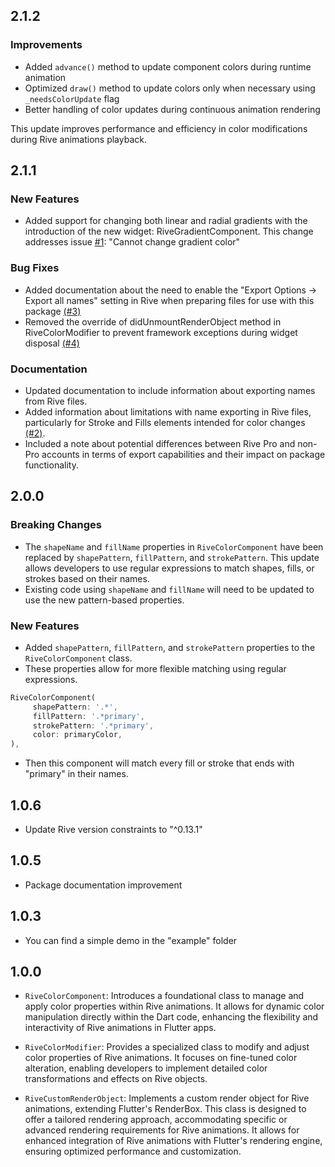 ## 2.1.2

### Improvements

- Added `advance()` method to update component colors during runtime animation
- Optimized `draw()` method to update colors only when necessary using `_needsColorUpdate` flag
- Better handling of color updates during continuous animation rendering

This update improves performance and efficiency in color modifications during Rive animations playback.

## 2.1.1

### New Features

- Added support for changing both linear and radial gradients with the introduction of the new widget: RiveGradientComponent. This change addresses issue [#1](https://github.com/JSimonDev/rive_color_modifier/issues/1): "Cannot change gradient color"

### Bug Fixes

- Added documentation about the need to enable the "Export Options -> Export all names" setting in Rive when preparing files for use with this package [(#3)](https://github.com/JSimonDev/rive_color_modifier/issues/3)
- Removed the override of didUnmountRenderObject method in RiveColorModifier to prevent framework exceptions during widget disposal [(#4)](https://github.com/JSimonDev/rive_color_modifier/issues/4)

### Documentation

- Updated documentation to include information about exporting names from Rive files.
- Added information about limitations with name exporting in Rive files, particularly for Stroke and Fills elements intended for color changes [(#2)](https://github.com/JSimonDev/rive_color_modifier/issues/2).
- Included a note about potential differences between Rive Pro and non-Pro accounts in terms of export capabilities and their impact on package functionality.

## 2.0.0

### Breaking Changes

- The `shapeName` and `fillName` properties in `RiveColorComponent` have been replaced by `shapePattern`, `fillPattern`, and `strokePattern`. This update allows developers to use regular expressions to match shapes, fills, or strokes based on their names.
- Existing code using `shapeName` and `fillName` will need to be updated to use the new pattern-based properties.

### New Features

- Added `shapePattern`, `fillPattern`, and `strokePattern` properties to the `RiveColorComponent` class.
- These properties allow for more flexible matching using regular expressions.

```Dart
RiveColorComponent(
     shapePattern: '.*',
     fillPattern: '.*primary',
     strokePattern: '.*primary',
     color: primaryColor,
),
```

- Then this component will match every fill or stroke that ends with "primary" in their names.

## 1.0.6

- Update Rive version constraints to "^0.13.1"

## 1.0.5

- Package documentation improvement

## 1.0.3

- You can find a simple demo in the "example" folder

## 1.0.0

- `RiveColorComponent`: Introduces a foundational class to manage and apply color properties within Rive animations. It allows for dynamic color manipulation directly within the Dart code, enhancing the flexibility and interactivity of Rive animations in Flutter apps.

- `RiveColorModifier`: Provides a specialized class to modify and adjust color properties of Rive animations. It focuses on fine-tuned color alteration, enabling developers to implement detailed color transformations and effects on Rive objects.

- `RiveCustomRenderObject`: Implements a custom render object for Rive animations, extending Flutter's RenderBox. This class is designed to offer a tailored rendering approach, accommodating specific or advanced rendering requirements for Rive animations. It allows for enhanced integration of Rive animations with Flutter's rendering engine, ensuring optimized performance and customization.

